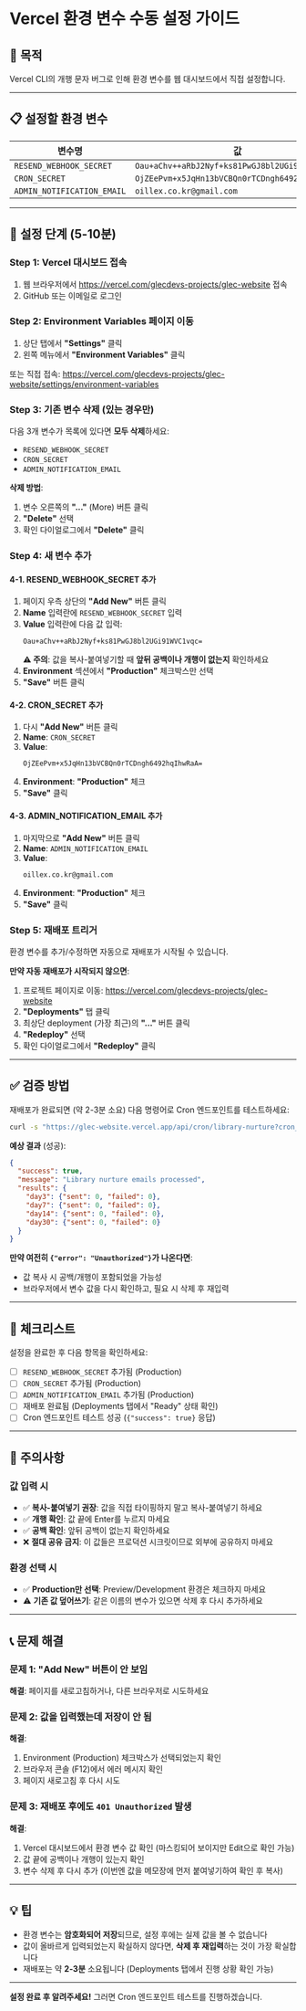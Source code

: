 # Vercel 환경 변수 수동 설정 가이드

## 🎯 목적
Vercel CLI의 개행 문자 버그로 인해 환경 변수를 웹 대시보드에서 직접 설정합니다.

---

## 📋 설정할 환경 변수

| 변수명 | 값 |
|--------|-----|
| `RESEND_WEBHOOK_SECRET` | `Oau+aChv++aRbJ2Nyf+ks81PwGJ8bl2UGi91WVC1vqc=` |
| `CRON_SECRET` | `OjZEePvm+x5JqHn13bVCBQn0rTCDngh6492hqIhwRaA=` |
| `ADMIN_NOTIFICATION_EMAIL` | `oillex.co.kr@gmail.com` |

---

## 🚀 설정 단계 (5-10분)

### Step 1: Vercel 대시보드 접속

1. 웹 브라우저에서 https://vercel.com/glecdevs-projects/glec-website 접속
2. GitHub 또는 이메일로 로그인

### Step 2: Environment Variables 페이지 이동

1. 상단 탭에서 **"Settings"** 클릭
2. 왼쪽 메뉴에서 **"Environment Variables"** 클릭

또는 직접 접속: https://vercel.com/glecdevs-projects/glec-website/settings/environment-variables

### Step 3: 기존 변수 삭제 (있는 경우만)

다음 3개 변수가 목록에 있다면 **모두 삭제**하세요:
- `RESEND_WEBHOOK_SECRET`
- `CRON_SECRET`
- `ADMIN_NOTIFICATION_EMAIL`

**삭제 방법**:
1. 변수 오른쪽의 **"..."** (More) 버튼 클릭
2. **"Delete"** 선택
3. 확인 다이얼로그에서 **"Delete"** 클릭

### Step 4: 새 변수 추가

#### 4-1. RESEND_WEBHOOK_SECRET 추가

1. 페이지 우측 상단의 **"Add New"** 버튼 클릭
2. **Name** 입력란에 `RESEND_WEBHOOK_SECRET` 입력
3. **Value** 입력란에 다음 값 입력:
   ```
   Oau+aChv++aRbJ2Nyf+ks81PwGJ8bl2UGi91WVC1vqc=
   ```
   **⚠️ 주의**: 값을 복사-붙여넣기할 때 **앞뒤 공백이나 개행이 없는지** 확인하세요
4. **Environment** 섹션에서 **"Production"** 체크박스만 선택
5. **"Save"** 버튼 클릭

#### 4-2. CRON_SECRET 추가

1. 다시 **"Add New"** 버튼 클릭
2. **Name**: `CRON_SECRET`
3. **Value**:
   ```
   OjZEePvm+x5JqHn13bVCBQn0rTCDngh6492hqIhwRaA=
   ```
4. **Environment**: **"Production"** 체크
5. **"Save"** 클릭

#### 4-3. ADMIN_NOTIFICATION_EMAIL 추가

1. 마지막으로 **"Add New"** 버튼 클릭
2. **Name**: `ADMIN_NOTIFICATION_EMAIL`
3. **Value**:
   ```
   oillex.co.kr@gmail.com
   ```
4. **Environment**: **"Production"** 체크
5. **"Save"** 클릭

### Step 5: 재배포 트리거

환경 변수를 추가/수정하면 자동으로 재배포가 시작될 수 있습니다.

**만약 자동 재배포가 시작되지 않으면**:

1. 프로젝트 페이지로 이동: https://vercel.com/glecdevs-projects/glec-website
2. **"Deployments"** 탭 클릭
3. 최상단 deployment (가장 최근)의 **"..."** 버튼 클릭
4. **"Redeploy"** 선택
5. 확인 다이얼로그에서 **"Redeploy"** 클릭

---

## ✅ 검증 방법

재배포가 완료되면 (약 2-3분 소요) 다음 명령어로 Cron 엔드포인트를 테스트하세요:

```bash
curl -s "https://glec-website.vercel.app/api/cron/library-nurture?cron_secret=OjZEePvm+x5JqHn13bVCBQn0rTCDngh6492hqIhwRaA="
```

**예상 결과** (성공):
```json
{
  "success": true,
  "message": "Library nurture emails processed",
  "results": {
    "day3": {"sent": 0, "failed": 0},
    "day7": {"sent": 0, "failed": 0},
    "day14": {"sent": 0, "failed": 0},
    "day30": {"sent": 0, "failed": 0}
  }
}
```

**만약 여전히 `{"error": "Unauthorized"}`가 나온다면**:
- 값 복사 시 공백/개행이 포함되었을 가능성
- 브라우저에서 변수 값을 다시 확인하고, 필요 시 삭제 후 재입력

---

## 🎯 체크리스트

설정을 완료한 후 다음 항목을 확인하세요:

- [ ] `RESEND_WEBHOOK_SECRET` 추가됨 (Production)
- [ ] `CRON_SECRET` 추가됨 (Production)
- [ ] `ADMIN_NOTIFICATION_EMAIL` 추가됨 (Production)
- [ ] 재배포 완료됨 (Deployments 탭에서 "Ready" 상태 확인)
- [ ] Cron 엔드포인트 테스트 성공 (`{"success": true}` 응답)

---

## 🚨 주의사항

### 값 입력 시

- ✅ **복사-붙여넣기 권장**: 값을 직접 타이핑하지 말고 복사-붙여넣기 하세요
- ✅ **개행 확인**: 값 끝에 Enter를 누르지 마세요
- ✅ **공백 확인**: 앞뒤 공백이 없는지 확인하세요
- ❌ **절대 공유 금지**: 이 값들은 프로덕션 시크릿이므로 외부에 공유하지 마세요

### 환경 선택 시

- ✅ **Production만 선택**: Preview/Development 환경은 체크하지 마세요
- ⚠️ **기존 값 덮어쓰기**: 같은 이름의 변수가 있으면 삭제 후 다시 추가하세요

---

## 📞 문제 해결

### 문제 1: "Add New" 버튼이 안 보임

**해결**: 페이지를 새로고침하거나, 다른 브라우저로 시도하세요

### 문제 2: 값을 입력했는데 저장이 안 됨

**해결**:
1. Environment (Production) 체크박스가 선택되었는지 확인
2. 브라우저 콘솔 (F12)에서 에러 메시지 확인
3. 페이지 새로고침 후 다시 시도

### 문제 3: 재배포 후에도 `401 Unauthorized` 발생

**해결**:
1. Vercel 대시보드에서 환경 변수 값 확인 (마스킹되어 보이지만 Edit으로 확인 가능)
2. 값 끝에 공백이나 개행이 있는지 확인
3. 변수 삭제 후 다시 추가 (이번엔 값을 메모장에 먼저 붙여넣기하여 확인 후 복사)

---

## 💡 팁

- 환경 변수는 **암호화되어 저장**되므로, 설정 후에는 실제 값을 볼 수 없습니다
- 값이 올바르게 입력되었는지 확실하지 않다면, **삭제 후 재입력**하는 것이 가장 확실합니다
- 재배포는 약 **2-3분** 소요됩니다 (Deployments 탭에서 진행 상황 확인 가능)

---

**설정 완료 후 알려주세요!** 그러면 Cron 엔드포인트 테스트를 진행하겠습니다.
